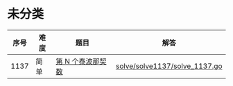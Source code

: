 # 未分类

<!--- table -->

| 序号 | 难度 | 题目                                                                         | 解答                                                           |
| ---- | ---- | ---------------------------------------------------------------------------- | -------------------------------------------------------------- |
| 1137 | 简单 | [第 N 个泰波那契数](https://leetcode-cn.com/problems/n-th-tribonacci-number) | [solve/solve1137/solve_1137.go](solve/solve1137/solve_1137.go) |
